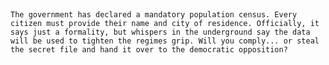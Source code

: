 ​

    The government has declared a mandatory population census. Every citizen must provide their name and city of residence. Officially, it says just a formality, but whispers in the underground say the data will be used to tighten the regimes grip. Will you comply... or steal the secret file and hand it over to the democratic opposition?
